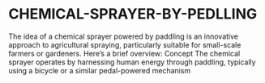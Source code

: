 # CHEMICAL-SPRAYER-BY-PEDLLING
The idea of a chemical sprayer powered by paddling is an innovative approach to agricultural spraying, particularly suitable for small-scale farmers or gardeners. Here’s a brief overview:  Concept The chemical sprayer operates by harnessing human energy through paddling, typically using a bicycle or a similar pedal-powered mechanism
